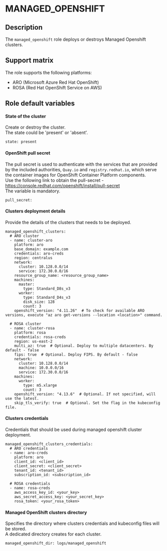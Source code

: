 # MANAGED_OPENSHIFT

## Description
The `managed_openshift` role deploys or destroys Managed Openshift clusters.

## Support matrix
The role supports the following platforms:
* ARO (Microsoft Azure Red Hat OpenShift)
* ROSA (Red Hat OpenShift Service on AWS)

## Role default variables
#### State of the cluster
Create or destroy the cluster.  
The state could be 'present' or 'absent'.
```
state: present
```

#### OpenShift pull secret
The pull secret is used to authenticate with the services that are provided by the included authorities, `Quay.io` and `registry.redhat.io`, which serve the container images for OpenShift Container Platform components.  
Use the following link to obtain the pull-secret - https://console.redhat.com/openshift/install/pull-secret  
The variable is mandatory.
```
pull_secret:
```

#### Clusters deployment details
Provide the details of the clusters that needs to be deployed.
```
managed_openshift_clusters:
  # ARO cluster
  - name: cluster-aro
    platform: aro
    base_domain: example.com
    credentials: aro-creds
    region: centralus
    network:
      cluster: 10.128.0.0/14
      service: 172.30.0.0/16
    resource_group_name: <resource_group_name>
    machines:
      master:
        type: Standard_D8s_v3
      worker:
        type: Standard_D4s_v3
        disk_size: 128
        count: 3
    openshift_version: "4.11.26"  # To check for available ARO versions, execute "az aro get-versions --location <location>" command.

  # ROSA cluster
  - name: cluster-rosa
    platform: rosa
    credentials: rosa-creds
    region: us-east-2
    multi_az: true  # Optional. Deploy to multiple datacenters. By default - false
    fips: true  # Optional. Deploy FIPS. By default - false
    network:
      cluster: 10.128.0.0/14
      machine: 10.0.0.0/16
      service: 172.30.0.0/16
    machines:
      worker:
        type: m5.xlarge
        count: 3
    openshift_version: "4.13.6"  # Optional. If not specified, will use the latest.
    skip_tls_verify: true  # Optional. Set the flag in the kubeconfig file.
```

#### Clusters credentials
Credentials that should be used during managed openshift cluster deployment.
```
managed_openshift_clusters_credentials:
  # ARO credentials
  - name: aro-creds
    platform: aro
    client_id: <client_id>
    client_secret: <client_secret>
    tenant_id: <tenant_id>
    subscription_id: <subscription_id>

  # ROSA credentials
  - name: rosa-creds
    aws_access_key_id: <your_key>
    aws_secret_access_key: <your_secret_key>
    rosa_token: <your_rosa_token>
```

#### Managed OpenShift clusters directory
Specifies the directory where clusters credentials and kubeconfig files will be stored.  
A dedicated directory creates for each cluster.
```
managed_openshift_dir: logs/managed_openshift
```
